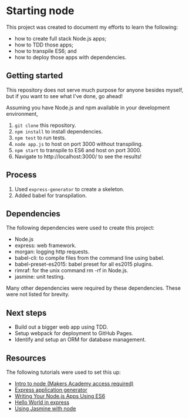 # Starting node

This project was created to document my efforts to learn the following:
- how to create full stack Node.js apps;
- how to TDD those apps;
- how to transpile ES6; and
- how to deploy those apps with dependencies.

## Getting started

This repository does not serve much purpose for anyone besides myself, but if you want to see what I've done, go ahead!

Assuming you have Node.js and npm available in your development environment,
1. `git clone` this repository.
1. `npm install` to install dependencies.
1. `npm test` to run tests.
1. `node app.js` to host on port 3000 without transpiling.
1. `npm start` to transpile to ES6 and host on port 3000.
1. Navigate to http://localhost:3000/ to see the results!

## Process

1. Used `express-generator` to create a skeleton.
2. Added babel for transpilation.

## Dependencies
The following dependencies were used to create this project:
- Node.js
- express: web framework.
- morgan: logging http requests.
- babel-cli: to compile files from the command line using babel.
- babel-preset-es2015: babel preset for all es2015 plugins.
- rimraf: for the unix command rm -rf in Node.js.
- jasmine: unit testing.

Many other dependencies were required by these dependencies. These were not listed for brevity.

## Next steps
- Build out a bigger web app using TDD.
- Setup webpack for deployment to GitHub Pages.
- Identify and setup an ORM for database management.

## Resources
The following tutorials were used to set this up:
- [Intro to node (Makers Academy access required)](https://github.com/makersacademy/course/blob/master/node/intro_to_node.md)
- [Express application generator](https://expressjs.com/en/starter/generator.html)
- [Writing Your Node.js Apps Using ES6](https://www.codementor.io/iykyvic/writing-your-nodejs-apps-using-es6-6dh0edw2o)
- [Hello World in express](https://expressjs.com/en/starter/hello-world.html)
- [Using Jasmine with node](https://jasmine.github.io/setup/nodejs.html)
